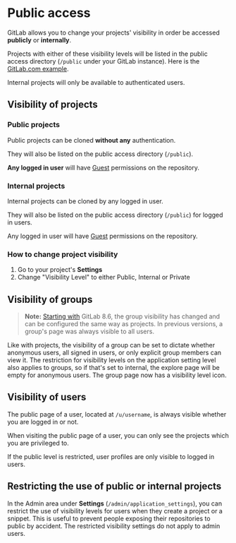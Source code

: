# Public access

GitLab allows you to change your projects' visibility in order be accessed
**publicly** or **internally**.

Projects with either of these visibility levels will be listed in the
public access directory (`/public` under your GitLab instance).
Here is the [GitLab.com example](https://gitlab.com/public).

Internal projects will only be available to authenticated users.

## Visibility of projects

### Public projects

Public projects can be cloned **without any** authentication.

They will also be listed on the public access directory (`/public`).

**Any logged in user** will have [Guest](../user/permissions.md)
permissions on the repository.

### Internal projects

Internal projects can be cloned by any logged in user.

They will also be listed on the public access directory (`/public`) for logged
in users.

Any logged in user will have [Guest](../user/permissions.md) permissions
on the repository.

### How to change project visibility

1. Go to your project's **Settings**
1. Change "Visibility Level" to either Public, Internal or Private

## Visibility of groups

>**Note:**
[Starting with][3323] GitLab 8.6, the group visibility has changed and can be
configured the same way as projects. In previous versions, a group's page was
always visible to all users.

Like with projects, the visibility of a group can be set to dictate whether
anonymous users, all signed in users, or only explicit group members can view
it. The restriction for visibility levels on the application setting level also
applies to groups, so if that's set to internal, the explore page will be empty
for anonymous users. The group page now has a visibility level icon.

[3323]: https://gitlab.com/gitlab-org/gitlab-ce/merge_requests/3323

## Visibility of users

The public page of a user, located at `/u/username`, is always visible whether
you are logged in or not.

When visiting the public page of a user, you can only see the projects which
you are privileged to.

If the public level is restricted, user profiles are only visible to logged in users.


## Restricting the use of public or internal projects

In the Admin area under **Settings** (`/admin/application_settings`), you can
restrict the use of visibility levels for users when they create a project or a
snippet. This is useful to prevent people exposing their repositories to public
by accident. The restricted visibility settings do not apply to admin users.
